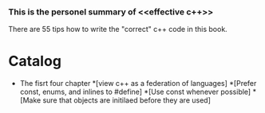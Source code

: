 ### This is the personel summary of <<effective c++>>
There are 55 tips how to write the "correct" c++ code in this book.

# Catalog
* The fisrt four chapter
  *[view c++ as a federation of languages]
  *[Prefer const, enums, and inlines to #define]
  *[Use const whenever possible]
  *[Make sure that objects are initilaed before they are used]
  
